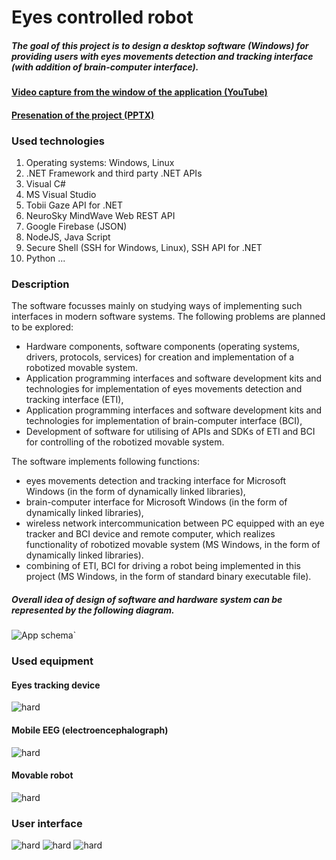 # Eyes controlled robot

##### The goal of this project is to design a desktop software (Windows) for providing users with eyes movements detection and tracking interface (with addition of brain-computer interface). 

#### [Video capture from the window of the application (YouTube)](https://youtu.be/QVo96w4uuyg)
#### [Presenation of the project (PPTX)](https://github.com/PavelSobolev/Eyes-controlled-robot/blob/master/additional/Capstone_Presenation_V4.pptx)

### Used technologies 
1. Operating systems: Windows, Linux
2. .NET Framework and third party .NET APIs
3. Visual C#
4. MS Visual Studio
5. Tobii Gaze API for .NET
6. NeuroSky MindWave Web REST API
7. Google Firebase (JSON)
8. NodeJS, Java Script
9. Secure Shell (SSH for Windows, Linux), SSH API for .NET
10. Python
...

### Description

The software focusses mainly on studying ways of implementing such interfaces in modern software systems. The following problems are planned to be explored:
* Hardware components, software components (operating systems, drivers, protocols, services) for creation and implementation of a robotized movable system.
* Application programming interfaces and software development kits and technologies for implementation of eyes movements detection and tracking interface (ETI),
* Application programming interfaces and software development kits and technologies for implementation of brain-computer interface (BCI),
* Development of software for utilising of APIs and SDKs of ETI and BCI for controlling of the robotized movable system. 

The software implements following functions:
* eyes movements detection and tracking interface for Microsoft Windows (in the form of dynamically linked libraries),
* brain-computer interface for Microsoft Windows (in the form of dynamically linked libraries),
* wireless network intercommunication between PC equipped with an eye tracker and BCI device and remote computer, which realizes functionality of robotized movable system (MS Windows, in the form of dynamically linked libraries).
* combining of ETI, BCI for driving a robot being implemented in this project (MS Windows, in the form of standard binary executable file).

##### Overall idea of design of software and hardware system can be represented by the following diagram. 
![App schema](https://github.com/PavelSobolev/Eyes-controlled-robot/blob/master/additional/principal.png)`

### Used equipment 
#### Eyes tracking device
![hard](https://github.com/PavelSobolev/Eyes-controlled-robot/blob/master/additional/01.jpeg)
#### Mobile EEG (electroencephalograph)
![hard](https://github.com/PavelSobolev/Eyes-controlled-robot/blob/master/additional/02.jpeg)
#### Movable robot
![hard](https://github.com/PavelSobolev/Eyes-controlled-robot/blob/master/additional/03.png)

### User interface
![hard](https://github.com/PavelSobolev/Eyes-controlled-robot/blob/master/additional/04.png)
![hard](https://github.com/PavelSobolev/Eyes-controlled-robot/blob/master/additional/05.png)
![hard](https://github.com/PavelSobolev/Eyes-controlled-robot/blob/master/additional/06.png)
